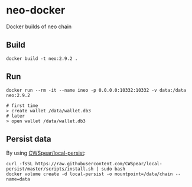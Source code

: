 # neo-docker
Docker builds of neo chain

## Build

```
docker build -t neo:2.9.2 .
```

## Run

```
docker run --rm -it --name ineo -p 0.0.0.0:10332:10332 -v data:/data neo:2.9.2

# first time
> create wallet /data/wallet.db3
# later
> open wallet /data/wallet.db3
```

## Persist data

By using [CWSpear/local-persist](https://github.com/CWSpear/local-persist):

```
curl -fsSL https://raw.githubusercontent.com/CWSpear/local-persist/master/scripts/install.sh | sudo bash
docker volume create -d local-persist -o mountpoint=/data/chain --name=data
```
